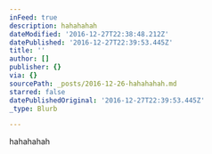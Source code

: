 ```yaml
---
inFeed: true
description: hahahahah
dateModified: '2016-12-27T22:38:48.212Z'
datePublished: '2016-12-27T22:39:53.445Z'
title: ''
author: []
publisher: {}
via: {}
sourcePath: _posts/2016-12-26-hahahahah.md
starred: false
datePublishedOriginal: '2016-12-27T22:39:53.445Z'
_type: Blurb

---
```

hahahahah
